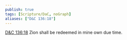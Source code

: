 ```yaml
---
publish: true
tags: [Scripture/DaC, noGraph]
aliases: ["D&C 136:18"]
---
```

[D&C 136:18](https://churchofjesuschrist.org/study/scriptures/dc-testament/dc/136?lang=eng&id=p18#p18) Zion shall be redeemed in mine own due time.
